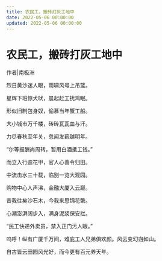 ```yaml
---
title: 农民工，搬砖打灰工地中
date: 2022-05-06 00:00:00
updated: 2022-05-06 00:00:00
---
```


# 农民工，搬砖打灰工地中
作者|南极洲

烈日黄沙迷人眼，雨啸风号上吊篮。

星辉下班惊犬吠，晨起赶工扰鸡眠。

形似旧制包身奴，偷慕当年蟹工船。

大小城市万千楼，砖砖瓦瓦血与汗。

力尽春秋至年关，忽闻发薪越明年。

“尔等报酬尚周转，暂用白酒抵工钱。”

而立入行逾花甲，官人心善令归田。

中流击水三十载，临别一览大观园。

购物中心人声沸，金融大厦入云巅。

昔我往矣沙石木，今我来思锦花繁。

心潮澎湃阔步入，满身泥浆保安拦。

“民工快递外卖员，禁入正门污人眼。”

呜呼！纵有广厦千万间，难庇工人兄弟俱欢颜。风云变幻岿如山。

自古皆云田园风光好，而今更有百元养天年。
